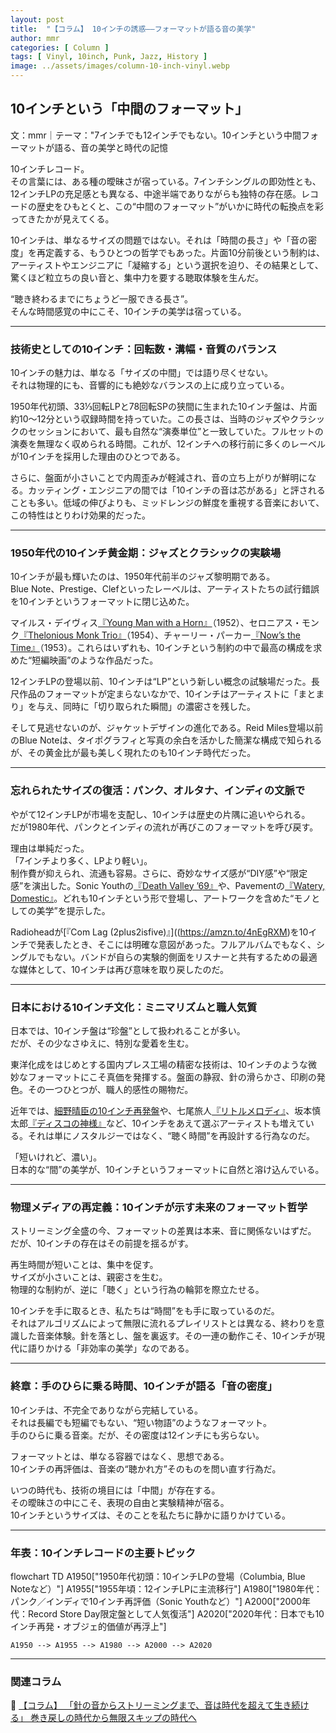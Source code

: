 ```yaml
---
layout: post
title:  "【コラム】 10インチの誘惑——フォーマットが語る音の美学"
author: mmr
categories: [ Column ]
tags: [ Vinyl, 10inch, Punk, Jazz, History ]
image: ../assets/images/column-10-inch-vinyl.webp
---
```


## 10インチという「中間のフォーマット」


文：mmr｜テーマ："7インチでも12インチでもない。10インチという中間フォーマットが語る、音の美学と時代の記憶


10インチレコード。  
その言葉には、ある種の曖昧さが宿っている。7インチシングルの即効性とも、12インチLPの充足感とも異なる、中途半端でありながらも独特の存在感。レコードの歴史をひもとくと、この“中間のフォーマット”がいかに時代の転換点を彩ってきたかが見えてくる。

10インチは、単なるサイズの問題ではない。それは「時間の長さ」や「音の密度」を再定義する、もうひとつの哲学でもあった。片面10分前後という制約は、アーティストやエンジニアに「凝縮する」という選択を迫り、その結果として、驚くほど粒立ちの良い音と、集中力を要する聴取体験を生んだ。

“聴き終わるまでにちょうど一服できる長さ”。  
そんな時間感覚の中にこそ、10インチの美学は宿っている。

---


<style type="text/css">
table, td, th {
border: 2px #111 solid;
width: auto;
padding: 10px; 
}
th {
background-color: #111;
color: #fff;
}
</style>


### 技術史としての10インチ：回転数・溝幅・音質のバランス

10インチの魅力は、単なる「サイズの中間」では語り尽くせない。  
それは物理的にも、音響的にも絶妙なバランスの上に成り立っている。

1950年代初頭、33⅓回転LPと78回転SPの狭間に生まれた10インチ盤は、片面約10〜12分という収録時間を持っていた。この長さは、当時のジャズやクラシックのセッションにおいて、最も自然な“演奏単位”と一致していた。フルセットの演奏を無理なく収められる時間。これが、12インチへの移行前に多くのレーベルが10インチを採用した理由のひとつである。

さらに、盤面が小さいことで内周歪みが軽減され、音の立ち上がりが鮮明になる。カッティング・エンジニアの間では「10インチの音は芯がある」と評されることも多い。低域の伸びよりも、ミッドレンジの鮮度を重視する音楽において、この特性はとりわけ効果的だった。

---

### 1950年代の10インチ黄金期：ジャズとクラシックの実験場

10インチが最も輝いたのは、1950年代前半のジャズ黎明期である。  
Blue Note、Prestige、Clefといったレーベルは、アーティストたちの試行錯誤を10インチというフォーマットに閉じ込めた。

マイルス・デイヴィス[『Young Man with a Horn』](https://amzn.to/4qkdGGC)（1952）、セロニアス・モンク[『Thelonious Monk Trio』](https://amzn.to/4ol2uI1)（1954）、チャーリー・パーカー[『Now’s the Time』](https://amzn.to/4qkfrUe)（1953）。これらはいずれも、10インチという制約の中で最高の構成を求めた“短編映画”のような作品だった。

12インチLPの登場以前、10インチは“LP”という新しい概念の試験場だった。長尺作品のフォーマットが定まらないなかで、10インチはアーティストに「まとまり」を与え、同時に「切り取られた瞬間」の濃密さを残した。

そして見逃せないのが、ジャケットデザインの進化である。Reid Miles登場以前のBlue Noteは、タイポグラフィと写真の余白を活かした簡潔な構成で知られるが、その黄金比が最も美しく現れたのも10インチ時代だった。

---

### 忘れられたサイズの復活：パンク、オルタナ、インディの文脈で

やがて12インチLPが市場を支配し、10インチは歴史の片隅に追いやられる。  
だが1980年代、パンクとインディの流れが再びこのフォーマットを呼び戻す。

理由は単純だった。  
「7インチより多く、LPより軽い」。  
制作費が抑えられ、流通も容易。さらに、奇妙なサイズ感が“DIY感”や“限定感”を演出した。Sonic Youthの[『Death Valley ’69』](https://amzn.to/3KIwEX6)や、Pavementの[『Watery, Domestic』](https://amzn.to/48q3eqp)。どれも10インチという形で登場し、アートワークを含めた“モノとしての美学”を提示した。

Radioheadが[『Com Lag (2plus2isfive)』]((https://amzn.to/4nEgRXM)を10インチで発表したとき、そこには明確な意図があった。フルアルバムでもなく、シングルでもない。バンドが自らの実験的側面をリスナーと共有するための最適な媒体として、10インチは再び意味を取り戻したのだ。

---

### 日本における10インチ文化：ミニマリズムと職人気質

日本では、10インチ盤は“珍盤”として扱われることが多い。  
だが、その少なさゆえに、特別な愛着を生む。

東洋化成をはじめとする国内プレス工場の精密な技術は、10インチのような微妙なフォーマットにこそ真価を発揮する。盤面の静寂、針の滑らかさ、印刷の発色。その一つひとつが、職人的感性の賜物だ。

近年では、[細野晴臣の10インチ再発盤](https://amzn.to/4nMnl7a)や、七尾旅人[『リトルメロディ』](https://amzn.to/46SV7QE)、坂本慎太郎[『ディスコの神様』](https://amzn.to/4oaCpen)など、10インチをあえて選ぶアーティストも増えている。それは単にノスタルジーではなく、“聴く時間”を再設計する行為なのだ。

「短いけれど、濃い」。  
日本的な“間”の美学が、10インチというフォーマットに自然と溶け込んでいる。

---

### 物理メディアの再定義：10インチが示す未来のフォーマット哲学

ストリーミング全盛の今、フォーマットの差異は本来、音に関係ないはずだ。  
だが、10インチの存在はその前提を揺るがす。

再生時間が短いことは、集中を促す。  
サイズが小さいことは、親密さを生む。  
物理的な制約が、逆に「聴く」という行為の輪郭を際立たせる。

10インチを手に取るとき、私たちは“時間”をも手に取っているのだ。  
それはアルゴリズムによって無限に流れるプレイリストとは異なる、終わりを意識した音楽体験。針を落とし、盤を裏返す。その一連の動作こそ、10インチが現代に語りかける「非効率の美学」なのである。

---

### 終章：手のひらに乗る時間、10インチが語る「音の密度」

10インチは、不完全でありながら完結している。  
それは長編でも短編でもない、“短い物語”のようなフォーマット。  
手のひらに乗る音楽。だが、その密度は12インチにも劣らない。

フォーマットとは、単なる容器ではなく、思想である。  
10インチの再評価は、音楽の“聴かれ方”そのものを問い直す行為だ。

いつの時代も、技術の境目には「中間」が存在する。  
その曖昧さの中にこそ、表現の自由と実験精神が宿る。  
10インチというサイズは、そのことを私たちに静かに語りかけている。

---

### 年表：10インチレコードの主要トピック

<div class="mermaid">

flowchart TD
A1950["1950年代初頭：10インチLPの登場（Columbia, Blue Noteなど）"]
A1955["1955年頃：12インチLPに主流移行"]
A1980["1980年代：パンク／インディで10インチ再評価（Sonic Youthなど）"]
A2000["2000年代：Record Store Day限定盤として人気復活"]
A2020["2020年代：日本でも10インチ再発・オブジェ的価値が再浮上"]

    A1950 --> A1955 --> A1980 --> A2000 --> A2020


</div>

---


### 関連コラム

🔗 [【コラム】 「針の音からストリーミングまで、音は時代を超えて生き続ける」 巻き戻しの時代から無限スキップの時代へ](https://monumental-movement.jp/Column-Media-Types)
